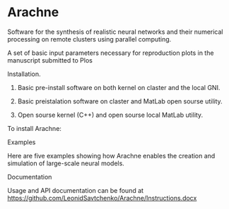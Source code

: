 # Arachne
Software for the synthesis of realistic neural networks and their numerical processing on remote clusters using parallel computing. 

A set of basic input parameters necessary for reproduction plots in the manuscript submitted to Plos

Installation.

1. Basic pre-install software on both kernel on claster and the local GNI.

2. Basic preistalation software on claster and MatLab open sourse utility.

3. Open sourse kernel (C++) and open sourse local MatLab utility. 


To install Arachne:


Examples

Here are five examples showing how Arachne enables the creation and simulation of large-scale neural models.


Documentation

Usage and API documentation can be found at https://github.com/LeonidSavtchenko/Arachne/Instructions.docx


